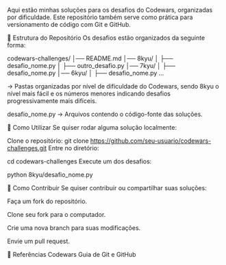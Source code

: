 Aqui estão minhas soluções para os desafios do Codewars, organizadas por dificuldade. Este repositório também serve como prática para versionamento de código com Git e GitHub.

📁 Estrutura do Repositório
Os desafios estão organizados da seguinte forma:


codewars-challenges/
│── README.md
│── 8kyu/
│   ├── desafio_nome.py
│   ├── outro_desafio.py
│── 7kyu/
│   ├── desafio_nome.py
│── 6kyu/
│   ├── desafio_nome.py
...
                                                                                                                                                              
                                                                                                                                                                                          
→ Pastas organizadas por nível de dificuldade do Codewars, sendo 8kyu o nível mais fácil e os números menores indicando desafios progressivamente mais difíceis.

desafio_nome.py → Arquivos contendo o código-fonte das soluções.

🔧 Como Utilizar
Se quiser rodar alguma solução localmente:

Clone o repositório:
git clone https://github.com/seu-usuario/codewars-challenges.git
Entre no diretório:

cd codewars-challenges
Execute um dos desafios:

python 8kyu/desafio_nome.py

🌟 Como Contribuir
Se quiser contribuir ou compartilhar suas soluções:

Faça um fork do repositório.

Clone seu fork para o computador.

Crie uma nova branch para suas modificações.

Envie um pull request.

🔗 Referências
Codewars
Guia de Git e GitHub

